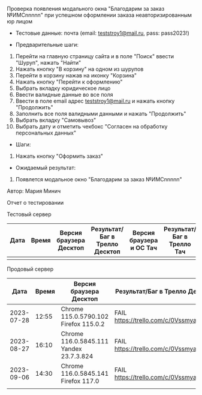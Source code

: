 Проверка появления модального окна "Благодарим за заказ №ИМСnnnnn" при успешном оформлении заказа неавторизированным юр лицом

* Тестовые данные:
почта (email: teststroy1@mail.ru, pass:  pass2023!)

* Предварительные шаги:
1. Перейти на главную страницу сайта и в поле "Поиск" ввести "Шуруп", нажать "Найти"
2. Нажать кнопку "В корзину" на одном из шурупов
3. Перейти в корзину нажав на иконку "Корзина"
4. Нажать кнопку "Перейти к оформлению"
5. Выбрать вкладку юридическое лицо
6. Ввести валидные данные во все поля
7. Ввести в поле email адрес teststroy1@mail.ru и нажать кнопку "Продолжить"
8. Заполнить все поля валидными данными и нажать "Продолжить"
9. Выбрать вкладку "Самовывоз"
10. Выбрать дату и отметить чекбокс "Согласен на обработку персональных данных"

* Шаги:
1. Нажать кнопку "Оформить заказ"

* Ожидаемый результат:
1. Появлется модальное окно "Благодарим за заказ №ИМСnnnnn"

Автор: Мария Минич

Отчет о тестировании

Тестовый сервер

| Дата | Время | Версия браузера Десктоп | Результат/Баг в Трелло Десктоп | Версия браузера и ОС Тач | Результат/Баг в Трелло Тач | Дата релиза | QA  |
| --- | --- | --- | --- | --- | --- | --- | --- |
|  |  |  |  |  |  |  |  |

Продовый сервер

| Дата | Время | Версия браузера Десктоп | Результат/Баг в Трелло Десктоп | Версия браузера и ОС Тач | Результат/Баг в Трелло Тач | Дата релиза | QA  |
| --- | --- | --- | --- | --- | --- | --- | --- |
| 2023-07-28 | 12:55 | Chrome 115.0.5790.102 Firefox 115.0.2|FAIL https://trello.com/c/0VssmyaG/204|Safari |FAIL https://trello.com/c/0VssmyaG/204 |16.06.23|Мария |
| 2023-08-27 | 16:10 | Chrome 116.0.5845.111 Yandex 23.7.3.824 |FAIL https://trello.com/c/0VssmyaG/204 |Samsung Galaxy A50/Chrome 116.0.5845.93  |FAIL https://trello.com/c/0VssmyaG/204 | 27.08.23 | Наталья К. | 
|2023-09-06 | 14:30| Chrome 116.0.5845.141 Firefox 117.0|FAIL https://trello.com/c/0VssmyaG/204 |Chrome 116.0.5845.163 Android 10 |FAIL https://trello.com/c/0VssmyaG/204 |03.09.23 |Татьяна |
|  |  |  |  |  |  |  |  |
